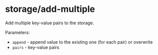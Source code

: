 storage/add-multiple
===

Add multiple key-value pairs to the storage.

Parameters:

 * `append` - append value to the existing one (for each pair) or overwrite
 * `pairs` - key-value pairs
